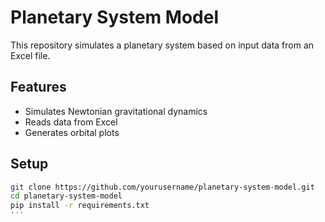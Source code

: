 # Planetary System Model

This repository simulates a planetary system based on input data from an Excel file.

## Features
- Simulates Newtonian gravitational dynamics
- Reads data from Excel
- Generates orbital plots

## Setup

```bash
git clone https://github.com/yourusername/planetary-system-model.git
cd planetary-system-model
pip install -r requirements.txt
'''